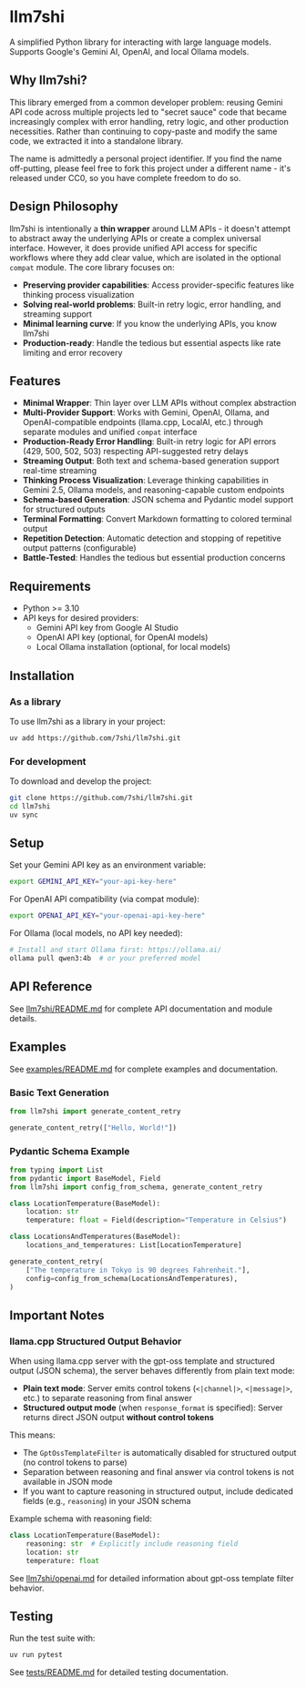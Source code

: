 # llm7shi

A simplified Python library for interacting with large language models. Supports Google's Gemini AI, OpenAI, and local Ollama models.

## Why llm7shi?

This library emerged from a common developer problem: reusing Gemini API code across multiple projects led to "secret sauce" code that became increasingly complex with error handling, retry logic, and other production necessities. Rather than continuing to copy-paste and modify the same code, we extracted it into a standalone library.

The name is admittedly a personal project identifier. If you find the name off-putting, please feel free to fork this project under a different name - it's released under CC0, so you have complete freedom to do so.

## Design Philosophy

llm7shi is intentionally a **thin wrapper** around LLM APIs - it doesn't attempt to abstract away the underlying APIs or create a complex universal interface. However, it does provide unified API access for specific workflows where they add clear value, which are isolated in the optional `compat` module. The core library focuses on:

- **Preserving provider capabilities**: Access provider-specific features like thinking process visualization
- **Solving real-world problems**: Built-in retry logic, error handling, and streaming support
- **Minimal learning curve**: If you know the underlying APIs, you know llm7shi
- **Production-ready**: Handle the tedious but essential aspects like rate limiting and error recovery

## Features

- **Minimal Wrapper**: Thin layer over LLM APIs without complex abstraction
- **Multi-Provider Support**: Works with Gemini, OpenAI, Ollama, and OpenAI-compatible endpoints (llama.cpp, LocalAI, etc.) through separate modules and unified `compat` interface
- **Production-Ready Error Handling**: Built-in retry logic for API errors (429, 500, 502, 503) respecting API-suggested retry delays
- **Streaming Output**: Both text and schema-based generation support real-time streaming
- **Thinking Process Visualization**: Leverage thinking capabilities in Gemini 2.5, Ollama models, and reasoning-capable custom endpoints
- **Schema-based Generation**: JSON schema and Pydantic model support for structured outputs
- **Terminal Formatting**: Convert Markdown formatting to colored terminal output
- **Repetition Detection**: Automatic detection and stopping of repetitive output patterns (configurable)
- **Battle-Tested**: Handles the tedious but essential production concerns

## Requirements

- Python >= 3.10
- API keys for desired providers:
  - Gemini API key from Google AI Studio
  - OpenAI API key (optional, for OpenAI models)
  - Local Ollama installation (optional, for local models)

## Installation

### As a library

To use llm7shi as a library in your project:

```bash
uv add https://github.com/7shi/llm7shi.git
```

### For development

To download and develop the project:

```bash
git clone https://github.com/7shi/llm7shi.git
cd llm7shi
uv sync
```

## Setup

Set your Gemini API key as an environment variable:

```bash
export GEMINI_API_KEY="your-api-key-here"
```

For OpenAI API compatibility (via compat module):

```bash
export OPENAI_API_KEY="your-openai-api-key-here"
```

For Ollama (local models, no API key needed):

```bash
# Install and start Ollama first: https://ollama.ai/
ollama pull qwen3:4b  # or your preferred model
```

## API Reference

See [llm7shi/README.md](llm7shi/README.md) for complete API documentation and module details.

## Examples

See [examples/README.md](examples/README.md) for complete examples and documentation.

### Basic Text Generation

```python
from llm7shi import generate_content_retry

generate_content_retry(["Hello, World!"])
```

### Pydantic Schema Example

```python
from typing import List
from pydantic import BaseModel, Field
from llm7shi import config_from_schema, generate_content_retry

class LocationTemperature(BaseModel):
    location: str
    temperature: float = Field(description="Temperature in Celsius")

class LocationsAndTemperatures(BaseModel):
    locations_and_temperatures: List[LocationTemperature]

generate_content_retry(
    ["The temperature in Tokyo is 90 degrees Fahrenheit."],
    config=config_from_schema(LocationsAndTemperatures),
)
```

## Important Notes

### llama.cpp Structured Output Behavior

When using llama.cpp server with the gpt-oss template and structured output (JSON schema), the server behaves differently from plain text mode:

- **Plain text mode**: Server emits control tokens (`<|channel|>`, `<|message|>`, etc.) to separate reasoning from final answer
- **Structured output mode** (when `response_format` is specified): Server returns direct JSON output **without control tokens**

This means:
- The `GptOssTemplateFilter` is automatically disabled for structured output (no control tokens to parse)
- Separation between reasoning and final answer via control tokens is not available in JSON mode
- If you want to capture reasoning in structured output, include dedicated fields (e.g., `reasoning`) in your JSON schema

Example schema with reasoning field:
```python
class LocationTemperature(BaseModel):
    reasoning: str  # Explicitly include reasoning field
    location: str
    temperature: float
```

See [llm7shi/openai.md](llm7shi/openai.md) for detailed information about gpt-oss template filter behavior.

## Testing

Run the test suite with:

```bash
uv run pytest
```

See [tests/README.md](tests/README.md) for detailed testing documentation.
